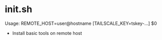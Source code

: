 # init.sh

Usage: REMOTE_HOST=user@hostname [TAILSCALE_KEY=tskey-...] $0 

- Install basic tools on remote host